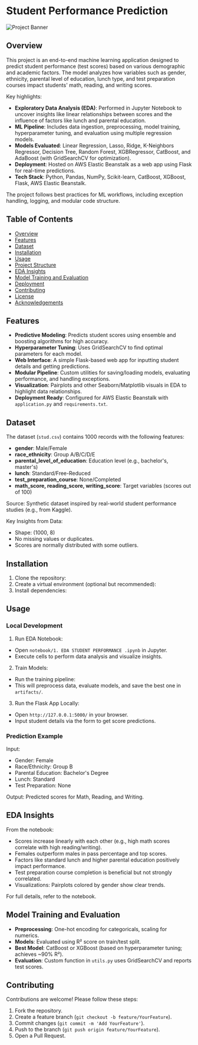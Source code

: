 # Student Performance Prediction

![Project Banner](https://via.placeholder.com/1200x300?text=Student+Performance+Prediction) <!-- Replace with an actual banner image if available -->

## Overview

This project is an end-to-end machine learning application designed to predict student performance (test scores) based on various demographic and academic factors. The model analyzes how variables such as gender, ethnicity, parental level of education, lunch type, and test preparation courses impact students' math, reading, and writing scores.

Key highlights:
- **Exploratory Data Analysis (EDA)**: Performed in Jupyter Notebook to uncover insights like linear relationships between scores and the influence of factors like lunch and parental education.
- **ML Pipeline**: Includes data ingestion, preprocessing, model training, hyperparameter tuning, and evaluation using multiple regression models.
- **Models Evaluated**: Linear Regression, Lasso, Ridge, K-Neighbors Regressor, Decision Tree, Random Forest, XGBRegressor, CatBoost, and AdaBoost (with GridSearchCV for optimization).
- **Deployment**: Hosted on AWS Elastic Beanstalk as a web app using Flask for real-time predictions.
- **Tech Stack**: Python, Pandas, NumPy, Scikit-learn, CatBoost, XGBoost, Flask, AWS Elastic Beanstalk.

The project follows best practices for ML workflows, including exception handling, logging, and modular code structure.

## Table of Contents

- [Overview](#overview)
- [Features](#features)
- [Dataset](#dataset)
- [Installation](#installation)
- [Usage](#usage)
- [Project Structure](#project-structure)
- [EDA Insights](#eda-insights)
- [Model Training and Evaluation](#model-training-and-evaluation)
- [Deployment](#deployment)
- [Contributing](#contributing)
- [License](#license)
- [Acknowledgements](#acknowledgements)

## Features

- **Predictive Modeling**: Predicts student scores using ensemble and boosting algorithms for high accuracy.
- **Hyperparameter Tuning**: Uses GridSearchCV to find optimal parameters for each model.
- **Web Interface**: A simple Flask-based web app for inputting student details and getting predictions.
- **Modular Pipeline**: Custom utilities for saving/loading models, evaluating performance, and handling exceptions.
- **Visualization**: Pairplots and other Seaborn/Matplotlib visuals in EDA to highlight data relationships.
- **Deployment Ready**: Configured for AWS Elastic Beanstalk with `application.py` and `requirements.txt`.

## Dataset

The dataset (`stud.csv`) contains 1000 records with the following features:
- **gender**: Male/Female
- **race_ethnicity**: Group A/B/C/D/E
- **parental_level_of_education**: Education level (e.g., bachelor's, master's)
- **lunch**: Standard/Free-Reduced
- **test_preparation_course**: None/Completed
- **math_score, reading_score, writing_score**: Target variables (scores out of 100)

Source: Synthetic dataset inspired by real-world student performance studies (e.g., from Kaggle).

Key Insights from Data:
- Shape: (1000, 8)
- No missing values or duplicates.
- Scores are normally distributed with some outliers.

## Installation

1. Clone the repository:
2. Create a virtual environment (optional but recommended):
3. Install dependencies:


## Usage

### Local Development

1. Run EDA Notebook:
- Open `notebook/1. EDA STUDENT PERFORMANCE .ipynb` in Jupyter.
- Execute cells to perform data analysis and visualize insights.

2. Train Models:
- Run the training pipeline:
- This will preprocess data, evaluate models, and save the best one in `artifacts/`.

3. Run the Flask App Locally:
- Open `http://127.0.0.1:5000/` in your browser.
- Input student details via the form to get score predictions.

### Prediction Example

Input:
- Gender: Female
- Race/Ethnicity: Group B
- Parental Education: Bachelor's Degree
- Lunch: Standard
- Test Preparation: None

Output: Predicted scores for Math, Reading, and Writing.


## EDA Insights

From the notebook:
- Scores increase linearly with each other (e.g., high math scores correlate with high reading/writing).
- Females outperform males in pass percentage and top scores.
- Factors like standard lunch and higher parental education positively impact performance.
- Test preparation course completion is beneficial but not strongly correlated.
- Visualizations: Pairplots colored by gender show clear trends.

For full details, refer to the notebook.

## Model Training and Evaluation

- **Preprocessing**: One-hot encoding for categoricals, scaling for numerics.
- **Models**: Evaluated using R² score on train/test split.
- **Best Model**: CatBoost or XGBoost (based on hyperparameter tuning; achieves ~90% R²).
- **Evaluation**: Custom function in `utils.py` uses GridSearchCV and reports test scores.

## Contributing

Contributions are welcome! Please follow these steps:
1. Fork the repository.
2. Create a feature branch (`git checkout -b feature/YourFeature`).
3. Commit changes (`git commit -m 'Add YourFeature'`).
4. Push to the branch (`git push origin feature/YourFeature`).
5. Open a Pull Request.
